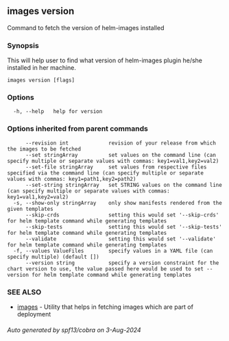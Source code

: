## images version

Command to fetch the version of helm-images installed

### Synopsis

This will help user to find what version of helm-images plugin he/she installed in her machine.

```
images version [flags]
```

### Options

```
  -h, --help   help for version
```

### Options inherited from parent commands

```
      --revision int             revision of your release from which the images to be fetched
      --set stringArray          set values on the command line (can specify multiple or separate values with commas: key1=val1,key2=val2)
      --set-file stringArray     set values from respective files specified via the command line (can specify multiple or separate values with commas: key1=path1,key2=path2)
      --set-string stringArray   set STRING values on the command line (can specify multiple or separate values with commas: key1=val1,key2=val2)
  -s, --show-only stringArray    only show manifests rendered from the given templates
      --skip-crds                setting this would set '--skip-crds' for helm template command while generating templates
      --skip-tests               setting this would set '--skip-tests' for helm template command while generating templates
      --validate                 setting this would set '--validate' for helm template command while generating templates
  -f, --values ValueFiles        specify values in a YAML file (can specify multiple) (default [])
      --version string           specify a version constraint for the chart version to use, the value passed here would be used to set --version for helm template command while generating templates
```

### SEE ALSO

* [images](images.md)	 - Utility that helps in fetching images which are part of deployment

###### Auto generated by spf13/cobra on 3-Aug-2024
